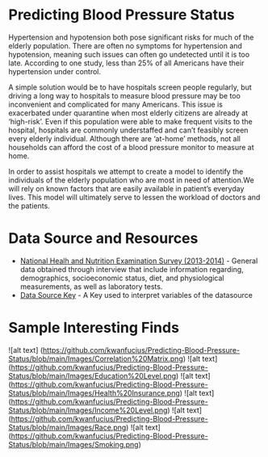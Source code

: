 # Predicting Blood Pressure Status
Hypertension and hypotension both pose significant risks for much of the elderly population. There are often no symptoms for hypertension and hypotension, meaning such issues can often go undetected until it is too late. According to one study, less than 25% of all Americans have their hypertension under control. 

A simple solution would be to have hospitals screen people regularly, but driving a long way to hospitals to measure blood pressure may be too inconvenient and complicated for many Americans. This issue is exacerbated under quarantine when most elderly citizens are already at ‘high-risk’.  Even if this population were able to make frequent visits to the hospital, hospitals are commonly understaffed and can’t feasibly screen every elderly individual. Although there are ‘at-home’ methods, not all households can afford the cost of a blood pressure monitor to measure at home.

In order to assist hospitals we attempt to create a model to identify the individuals of the elderly population who are most in need of attention.We will rely on known factors that are easily available in patient’s everyday lives. This model will ultimately serve to lessen the workload of doctors and the patients.

# Data Source and Resources
* [National Healh and Nutrition Examination Survey (2013-2014)](https://www.kaggle.com/cdc/national-health-and-nutrition-examination-survey?select=diet.csv) - General data obtained through interview that include information regarding, demographics, socioeconomic status, diet, and physiological measurements, as well as laboratory tests.
* [Data Source Key](https://wwwn.cdc.gov/Nchs/Nhanes/Search/DataPage.aspx?Component=Questionnaire&CycleBeginYear=2013) - A Key used to interpret variables of the datasource

# Sample Interesting Finds
![alt text] (https://github.com/kwanfucius/Predicting-Blood-Pressure-Status/blob/main/Images/Correlation%20Matrix.png)
![alt text] (https://github.com/kwanfucius/Predicting-Blood-Pressure-Status/blob/main/Images/Education%20Level.png)
![alt text] (https://github.com/kwanfucius/Predicting-Blood-Pressure-Status/blob/main/Images/Health%20Insurance.png)
![alt text] (https://github.com/kwanfucius/Predicting-Blood-Pressure-Status/blob/main/Images/Income%20Level.png)
![alt text] (https://github.com/kwanfucius/Predicting-Blood-Pressure-Status/blob/main/Images/Race.png)
![alt text] (https://github.com/kwanfucius/Predicting-Blood-Pressure-Status/blob/main/Images/Smoking.png)
